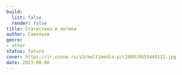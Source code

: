```yaml
---
build:
  list: false
  render: false
title: Статистика и котики
author: Савельев
genre:
- other
status: future
cover: https://ir.ozone.ru/s3/multimedia-p/c1000/6655449121.jpg
date: 2023-08-08
---
```


